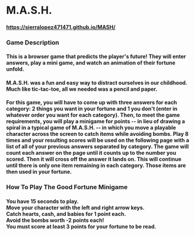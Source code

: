 # M.A.S.H. 

#### https://sierralopez471471.github.io/MASH/

### Game Description

#### This is a browser game that predicts the player's future! They will enter answers, play a mini game, and watch an animation of their fortune unfold.

#### M.A.S.H. was a fun and easy way to distract ourselves in our childhood. Much like tic-tac-toe, all we needed was a pencil and paper. 

#### For this game, you will have to come up with three answers for each category: 2 things you want in your fortune and 1 you don't (enter in whatever order you want for each category). Then, to meet the game requirements, you will play a minigame for points -- in lieu of drawing a spiral in a typical game of M.A.S.H. -- in which you move a playable character across the screen to catch items while avoiding bombs. Play 8 times and your resulting scores will be used on the following page with a list of all of your previous answers separated by category. The game will count each answer on the page until it counts up to the number you scored. Then it will cross off the answer it lands on. This will continue until there is only one item remaining in each category. Those items are then used in your fortune.

### How To Play The Good Fortune Minigame

#### You have 15 seconds to play.<br>Move your character with the left and right arrow keys. <br>Catch hearts, cash, and babies for 1 point each.<br>Avoid the bombs worth -2 points each!<br>You must score at least 3 points for your fortune to be read.
